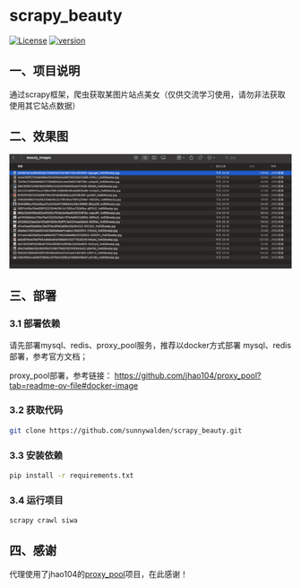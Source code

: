 # scrapy_beauty

[![License](https://img.shields.io/badge/License-Apache%202.0-blue.svg)](http://github.com/hhyo/archery/blob/master/LICENSE)
[![version](https://img.shields.io/badge/python-3.12.4-blue.svg)](https://www.python.org/downloads/release/python-3124/)

## 一、项目说明

通过scrapy框架，爬虫获取某图片站点美女（仅供交流学习使用，请勿非法获取使用其它站点数据）


## 二、效果图

![预览](./demo/beauty_demo.png)

## 三、部署

### 3.1 部署依赖

请先部署mysql、redis、proxy_pool服务，推荐以docker方式部署
mysql、redis部署，参考官方文档；

proxy_pool部署，参考链接：
https://github.com/jhao104/proxy_pool?tab=readme-ov-file#docker-image

### 3.2 获取代码

```bash
git clone https://github.com/sunnywalden/scrapy_beauty.git
```
### 3.3 安装依赖

```bash
pip install -r requirements.txt
```

### 3.4 运行项目

```bash
scrapy crawl siwa
```


## 四、感谢

代理使用了jhao104的[proxy_pool](https://github.com/jhao104/proxy_pool)项目，在此感谢！

